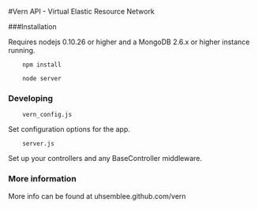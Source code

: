 #Vern API - Virtual Elastic Resource Network

###Installation

Requires nodejs 0.10.26 or higher and a MongoDB 2.6.x or higher instance running.

		npm install

		node server

### Developing

		vern_config.js

Set configuration options for the app.

		server.js

Set up your controllers and any BaseController middleware.

### More information

More info can be found at uhsemblee.github.com/vern